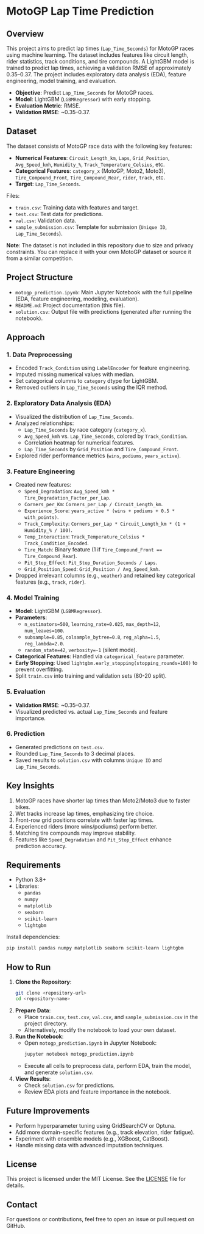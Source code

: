 # MotoGP Lap Time Prediction

## Overview
This project aims to predict lap times (`Lap_Time_Seconds`) for MotoGP races using machine learning. The dataset includes features like circuit length, rider statistics, track conditions, and tire compounds. A LightGBM model is trained to predict lap times, achieving a validation RMSE of approximately 0.35–0.37. The project includes exploratory data analysis (EDA), feature engineering, model training, and evaluation.

- **Objective**: Predict `Lap_Time_Seconds` for MotoGP races.
- **Model**: LightGBM (`LGBMRegressor`) with early stopping.
- **Evaluation Metric**: RMSE.
- **Validation RMSE**: ~0.35–0.37.

## Dataset
The dataset consists of MotoGP race data with the following key features:
- **Numerical Features**: `Circuit_Length_km`, `Laps`, `Grid_Position`, `Avg_Speed_kmh`, `Humidity_%`, `Track_Temperature_Celsius`, etc.
- **Categorical Features**: `category_x` (MotoGP, Moto2, Moto3), `Tire_Compound_Front`, `Tire_Compound_Rear`, `rider`, `track`, etc.
- **Target**: `Lap_Time_Seconds`.

Files:
- `train.csv`: Training data with features and target.
- `test.csv`: Test data for predictions.
- `val.csv`: Validation data.
- `sample_submission.csv`: Template for submission (`Unique ID`, `Lap_Time_Seconds`).

**Note**: The dataset is not included in this repository due to size and privacy constraints. You can replace it with your own MotoGP dataset or source it from a similar competition.

## Project Structure
- `motogp_prediction.ipynb`: Main Jupyter Notebook with the full pipeline (EDA, feature engineering, modeling, evaluation).
- `README.md`: Project documentation (this file).
- `solution.csv`: Output file with predictions (generated after running the notebook).

## Approach

### 1. Data Preprocessing
- Encoded `Track_Condition` using `LabelEncoder` for feature engineering.
- Imputed missing numerical values with median.
- Set categorical columns to `category` dtype for LightGBM.
- Removed outliers in `Lap_Time_Seconds` using the IQR method.

### 2. Exploratory Data Analysis (EDA)
- Visualized the distribution of `Lap_Time_Seconds`.
- Analyzed relationships:
  - `Lap_Time_Seconds` by race category (`category_x`).
  - `Avg_Speed_kmh` vs. `Lap_Time_Seconds`, colored by `Track_Condition`.
  - Correlation heatmap for numerical features.
  - `Lap_Time_Seconds` by `Grid_Position` and `Tire_Compound_Front`.
- Explored rider performance metrics (`wins`, `podiums`, `years_active`).

### 3. Feature Engineering
- Created new features:
  - `Speed_Degradation`: `Avg_Speed_kmh * Tire_Degradation_Factor_per_Lap`.
  - `Corners_per_Km`: `Corners_per_Lap / Circuit_Length_km`.
  - `Experience_Score`: `years_active * (wins + podiums + 0.5 * with_points)`.
  - `Track_Complexity`: `Corners_per_Lap * Circuit_Length_km * (1 + Humidity_% / 100)`.
  - `Temp_Interaction`: `Track_Temperature_Celsius * Track_Condition_Encoded`.
  - `Tire_Match`: Binary feature (1 if `Tire_Compound_Front == Tire_Compound_Rear`).
  - `Pit_Stop_Effect`: `Pit_Stop_Duration_Seconds / Laps`.
  - `Grid_Position_Speed`: `Grid_Position / Avg_Speed_kmh`.
- Dropped irrelevant columns (e.g., `weather`) and retained key categorical features (e.g., `track`, `rider`).

### 4. Model Training
- **Model**: LightGBM (`LGBMRegressor`).
- **Parameters**:
  - `n_estimators=500`, `learning_rate=0.025`, `max_depth=12`, `num_leaves=100`.
  - `subsample=0.85`, `colsample_bytree=0.8`, `reg_alpha=1.5`, `reg_lambda=2.0`.
  - `random_state=42`, `verbosity=-1` (silent mode).
- **Categorical Features**: Handled via `categorical_feature` parameter.
- **Early Stopping**: Used `lightgbm.early_stopping(stopping_rounds=100)` to prevent overfitting.
- Split `train.csv` into training and validation sets (80-20 split).

### 5. Evaluation
- **Validation RMSE**: ~0.35–0.37.
- Visualized predicted vs. actual `Lap_Time_Seconds` and feature importance.

### 6. Prediction
- Generated predictions on `test.csv`.
- Rounded `Lap_Time_Seconds` to 3 decimal places.
- Saved results to `solution.csv` with columns `Unique ID` and `Lap_Time_Seconds`.

## Key Insights
1. MotoGP races have shorter lap times than Moto2/Moto3 due to faster bikes.
2. Wet tracks increase lap times, emphasizing tire choice.
3. Front-row grid positions correlate with faster lap times.
4. Experienced riders (more wins/podiums) perform better.
5. Matching tire compounds may improve stability.
6. Features like `Speed_Degradation` and `Pit_Stop_Effect` enhance prediction accuracy.

## Requirements
- Python 3.8+
- Libraries:
  - `pandas`
  - `numpy`
  - `matplotlib`
  - `seaborn`
  - `scikit-learn`
  - `lightgbm`

Install dependencies:
```bash
pip install pandas numpy matplotlib seaborn scikit-learn lightgbm
```

## How to Run
1. **Clone the Repository**:
   ```bash
   git clone <repository-url>
   cd <repository-name>
   ```
2. **Prepare Data**:
   - Place `train.csv`, `test.csv`, `val.csv`, and `sample_submission.csv` in the project directory.
   - Alternatively, modify the notebook to load your own dataset.
3. **Run the Notebook**:
   - Open `motogp_prediction.ipynb` in Jupyter Notebook:
     ```bash
     jupyter notebook motogp_prediction.ipynb
     ```
   - Execute all cells to preprocess data, perform EDA, train the model, and generate `solution.csv`.
4. **View Results**:
   - Check `solution.csv` for predictions.
   - Review EDA plots and feature importance in the notebook.

## Future Improvements
- Perform hyperparameter tuning using GridSearchCV or Optuna.
- Add more domain-specific features (e.g., track elevation, rider fatigue).
- Experiment with ensemble models (e.g., XGBoost, CatBoost).
- Handle missing data with advanced imputation techniques.

## License
This project is licensed under the MIT License. See the [LICENSE](LICENSE) file for details.

## Contact
For questions or contributions, feel free to open an issue or pull request on GitHub.